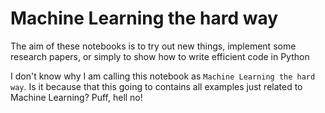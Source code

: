 # Machine Learning the hard way

The aim of these notebooks is to try out new things, implement some research papers, or simply to show how to write efficient code in Python

I don't know why I am calling this notebook as `Machine Learning the hard way`. Is it because that this going to contains all examples just related to Machine Learning? Puff, hell no!
